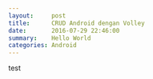 ```yaml
---
layout:     post
title:      CRUD Android dengan Volley
date:       2016-07-29 22:46:00
summary:    Hello World
categories: Android
---
```


test
